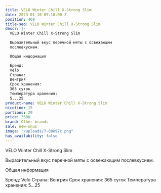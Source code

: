 ```yaml
---
title: VELO Winter Chill X-Strong Slim
date: 2023-01-10 09:18:00 Z
position: 408
title-seo: VELO Winter Chill X-Strong Slim
descr: |-
  VELO Winter Chill X-Strong Slim

  Выразительный вкус перечной мяты с освежающим
  послевкусием.

  Общая информация

  Бренд:
  Velo
  Страна:
  Венгрия
  Срок хранения:
  365 суток
  Температура хранения:
  5...25
product-name: VELO Winter Chill X-Strong Slim
nicotine: 15
portions: 20
price: 3500
brand: Other brands
sale: new-snus
image: "/uploads/7-88e97c.png"
has_availability: false
---
```


VELO Winter Chill X-Strong Slim

Выразительный вкус перечной мяты с освежающим
послевкусием.

Общая информация

Бренд:
Velo
Страна:
Венгрия
Срок хранения:
365 суток
Температура хранения:
5...25